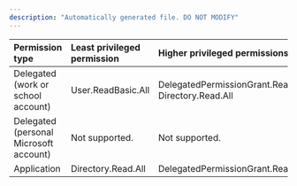 ```yaml
---
description: "Automatically generated file. DO NOT MODIFY"
---
```


|Permission type|Least privileged permission|Higher privileged permissions|
|:---|:---|:---|
|Delegated (work or school account)|User.ReadBasic.All|DelegatedPermissionGrant.ReadWrite.All, Directory.Read.All|
|Delegated (personal Microsoft account)|Not supported.|Not supported.|
|Application|Directory.Read.All|DelegatedPermissionGrant.ReadWrite.All|

